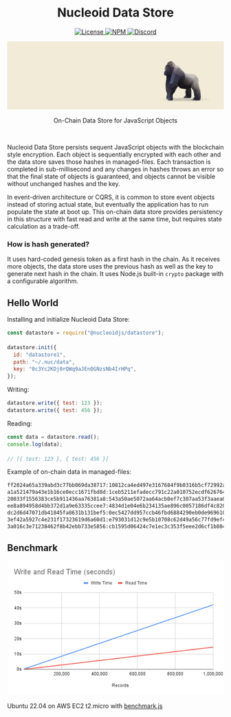 <h1 align="center">Nucleoid Data Store</h1>

<p align="center">
  <a href="https://www.apache.org/licenses/LICENSE-2.0">
    <img src="https://img.shields.io/badge/Apache-2.0-yellow?style=for-the-badge&logo=apache" alt="License" />
  </a>
  <a href="https://www.npmjs.com/package/@nucleoidjs/datastore">
    <img src="https://img.shields.io/badge/NPM-red?style=for-the-badge&logo=npm" alt="NPM" />
  </a>
  <a href="https://discord.com/invite/eWXFCCuU5y">
    <img src="https://img.shields.io/badge/Discord-lightgrey?style=for-the-badge&logo=discord" alt="Discord" />
  </a>
</p>

[![Banner](.github/media/banner.png)](http://nucleoid.com/)

<p align="center">
  On-Chain Data Store for JavaScript Objects
</p>

<br/>

Nucleoid Data Store persists sequent JavaScript objects with the blockchain style encryption. Each object is sequentially encrypted with each other and the data store saves those hashes in managed-files. Each transaction is completed in sub-millisecond and any changes in hashes throws an error so that the final state of objects is guaranteed, and objects cannot be visible without unchanged hashes and the key.

In event-driven architecture or CQRS, it is common to store event objects instead of storing actual state, but eventually the application has to run populate the state at boot up. This on-chain data store provides persistency in this structure with fast read and write at the same time, but requires state calculation as a trade-off.

### How is hash generated?

It uses hard-coded genesis token as a first hash in the chain. As it receives more objects, the data store uses the previous hash as well as the key to generate next hash in the chain. It uses Node.js built-in `crypto` package with a configurable algorithm.

## Hello World

Installing and initialize Nucleoid Data Store:

```javascript
const datastore = require("@nucleoidjs/datastore");

datastore.init({
  id: "datastore1",
  path: "~/.nuc/data",
  key: "0c3Yc2KDj0rQWq9aJEnOGNzsNb4IrHPq",
});
```

Writing:

```javascript
datastore.write({ test: 123 });
datastore.write({ test: 456 });
```

Reading:

```javascript
const data = datastore.read();
console.log(data);

// [{ test: 123 }, { test: 456 }]
```

Example of on-chain data in managed-files:

```
ff2024a65a339abd3c77bb069da38717:10812ca4ed497e3167684f9b0316b5cf72992adffd9ed8bd97e08f321e117daf367b012
a1a521479a43e1b16ce0ecc1671fbd8d:1ceb5211efadecc791c22a010752ecdf626764a71c4bc80c74f9d3ba6adb88d2e7cedcf
20033f1556383ce5b911436aa76381a8:543a50ae5072aa64acb0ef7c307aa53f3aaea042023704362305bedfafd721c9f918740
ee8a894958d4bb372d1a9e63335ccee7:4834d1e04e6b234135ae896c0057186df4c820b9b25fa6ce153e03f89c63b905208ba07
dc2d6d47071db41845fa8631b131bef5:0ec5427dd957ccb46fbd6884290eb0de9696102405fc606d2acf56e059ed3e827610e6a
3ef42a5927c4e231f17323619d6a60d1:e793031d12c9e5b10708c62d49a56c77fd9ef463606609036d22af83490106c213224e5
3a016c3e71238462f8b42ebb733e5856:cb1595d06424c7e1ec3c353f5eee2d6cf1b804306dcdadb09a6be9a066b89581270464d
```

## Benchmark

![benchmark](.github/media/benchmark.png)

Ubuntu 22.04 on AWS EC2 t2.micro with [benchmark.js](benchmark.js)
